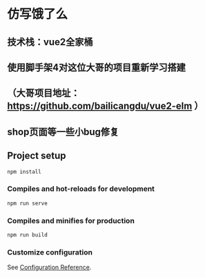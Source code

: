 # 仿写饿了么
## 技术栈：vue2全家桶
## 使用脚手架4对这位大哥的项目重新学习搭建
## （大哥项目地址：https://github.com/bailicangdu/vue2-elm ）
## shop页面等一些小bug修复
## Project setup
```
npm install
```

### Compiles and hot-reloads for development
```
npm run serve
```

### Compiles and minifies for production
```
npm run build
```

### Customize configuration
See [Configuration Reference](https://cli.vuejs.org/config/).
